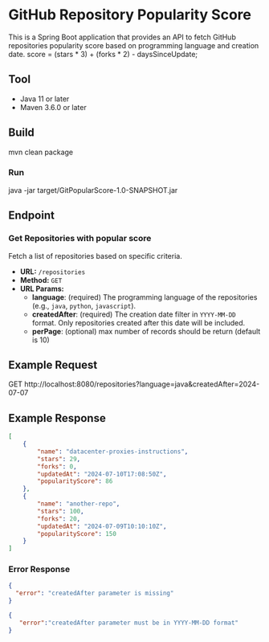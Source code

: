

# GitHub Repository Popularity Score

This is a Spring Boot application that provides an API to fetch GitHub repositories popularity score based on programming language and creation date.
score = (stars * 3) + (forks * 2) - daysSinceUpdate;

## Tool

- Java 11 or later
- Maven 3.6.0 or later

## Build 
mvn clean package
### Run
java -jar target/GitPopularScore-1.0-SNAPSHOT.jar

## Endpoint

### Get Repositories with popular score

Fetch a list of repositories based on specific criteria.

- **URL:** `/repositories`
- **Method:** `GET`
- **URL Params:**
    - **language**: (required) The programming language of the repositories (e.g., `java`, `python`, `javascript`).
    - **createdAfter**: (required) The creation date filter in `YYYY-MM-DD` format. Only repositories created after this date will be included.
    - **perPage**: (optional) max number of records should be return (default is 10)

## Example Request

GET http://localhost:8080/repositories?language=java&createdAfter=2024-07-07


## Example Response

```json
[
    {
        "name": "datacenter-proxies-instructions",
        "stars": 29,
        "forks": 0,
        "updatedAt": "2024-07-10T17:08:50Z",
        "popularityScore": 86
    },
    {
        "name": "another-repo",
        "stars": 100,
        "forks": 20,
        "updatedAt": "2024-07-09T10:10:10Z",
        "popularityScore": 150
    }
]
```
### Error Response
```json
{
  "error": "createdAfter parameter is missing"
}
```
```json
{
   "error":"createdAfter parameter must be in YYYY-MM-DD format"
}
```


